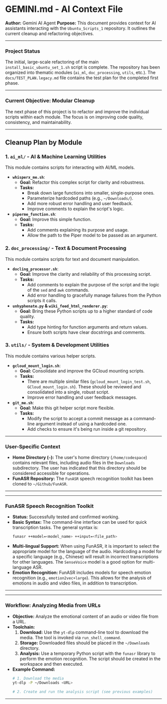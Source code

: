 # GEMINI.md - AI Context File

**Author:** Gemini AI Agent
**Purpose:** This document provides context for AI assistants interacting with the `Ubuntu_Scripts_1` repository. It outlines the current cleanup and refactoring objectives.

---
### **Project Status**

The initial, large-scale refactoring of the main `install_basic_ubuntu_set_1.sh` script is complete. The repository has been organized into thematic modules (`ai_ml`, `doc_processing`, `utils`, etc.). The `docs/TEST_PLAN.legacy.md` file contains the test plan for the completed first phase.

---
### **Current Objective: Modular Cleanup**

The next phase of this project is to refactor and improve the individual scripts within each module. The focus is on improving code quality, consistency, and maintainability.

---
## Cleanup Plan by Module

### 1. `ai_ml/` - AI & Machine Learning Utilities

This module contains scripts for interacting with AI/ML models.

*   **`whisperx_me.sh`**:
    *   **Goal:** Refactor this complex script for clarity and robustness.
    *   **Tasks:**
        *   Break down large functions into smaller, single-purpose ones.
        *   Parameterize hardcoded paths (e.g., `~/Downloads/`).
        *   Add more robust error handling and user feedback.
        *   Improve comments to explain the script's logic.
*   **`piperme_function.sh`**:
    *   **Goal:** Improve this simple function.
    *   **Tasks:**
        *   Add comments explaining its purpose and usage.
        *   Allow the path to the Piper model to be passed as an argument.

### 2. `doc_processing/` - Text & Document Processing

This module contains scripts for text and document manipulation.

*   **`docling_processor.sh`**:
    *   **Goal:** Improve the clarity and reliability of this processing script.
    *   **Tasks:**
        *   Add comments to explain the purpose of the script and the logic of the `sed` and `awk` commands.
        *   Add error handling to gracefully manage failures from the Python scripts it calls.
*   **`unhyphenate.py` & `wiki_feed_html_renderer.py`**:
    *   **Goal:** Bring these Python scripts up to a higher standard of code quality.
    *   **Tasks:**
        *   Add type hinting for function arguments and return values.
        *   Ensure both scripts have clear docstrings and comments.

### 3. `utils/` - System & Development Utilities

This module contains various helper scripts.

*   **`gcloud_mount_login.sh`**:
    *   **Goal:** Consolidate and improve the GCloud mounting scripts.
    *   **Tasks:**
        *   There are multiple similar files (`gcloud_mount_login_test.sh`, `GCloud_mount_login.sh`). These should be reviewed and consolidated into a single, robust script.
        *   Improve error handling and user feedback messages.
*   **`git_me.sh`**:
    *   **Goal:** Make this git helper script more flexible.
    *   **Tasks:**
        *   Modify the script to accept a commit message as a command-line argument instead of using a hardcoded one.
        *   Add checks to ensure it's being run inside a git repository.
---
### **User-Specific Context**

*   **Home Directory (`~`):** The user's home directory (`/home/codespace`) contains relevant files, including audio files in the `Downloads` subdirectory. The user has indicated that this directory should be considered accessible for operations.
*   **FunASR Repository:** The `FunASR` speech recognition toolkit has been cloned to `~/Github/FunASR`.
---

---
### **FunASR Speech Recognition Toolkit**

*   **Status:** Successfully tested and confirmed working.
*   **Basic Syntax:** The command-line interface can be used for quick transcription tasks. The general syntax is:
    ```bash
    funasr ++model=<model_name> ++input=<file_path>
    ```
*   **Multi-lingual Support:** When using FunASR, it is important to select the appropriate model for the language of the audio. Hardcoding a model for a specific language (e.g., Chinese) will result in incorrect transcriptions for other languages. The `SenseVoice` model is a good option for multi-language ASR.
*   **Emotion Recognition:** FunASR includes models for speech emotion recognition (e.g., `emotion2vec+large`). This allows for the analysis of emotions in audio and video files, in addition to transcription.
---

---
### **Workflow: Analyzing Media from URLs**

*   **Objective:** Analyze the emotional content of an audio or video file from a URL.
*   **Toolchain:**
    1.  **Download:** Use the `yt-dlp` command-line tool to download the media. The tool is invoked via `run_shell_command`.
    2.  **Storage:** Downloaded files should be placed in the `~/Downloads` directory.
    3.  **Analysis:** Use a temporary Python script with the `funasr` library to perform the emotion recognition. The script should be created in the workspace and then executed.
*   **Example Command:**
    ```bash
    # 1. Download the media
    yt-dlp -P ~/Downloads <URL>

    # 2. Create and run the analysis script (see previous examples)
    ```
---